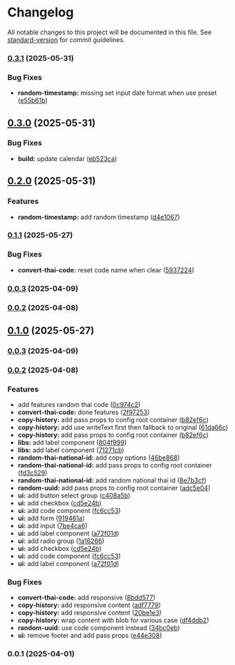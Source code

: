# Changelog

All notable changes to this project will be documented in this file. See [standard-version](https://github.com/conventional-changelog/standard-version) for commit guidelines.

### [0.3.1](https://github.com/sdsarun/no-more-random-ad/compare/v0.3.0...v0.3.1) (2025-05-31)


### Bug Fixes

* **random-timestamp:** missing set input date format when use preset ([e55b61b](https://github.com/sdsarun/no-more-random-ad/commit/e55b61b68e98bf787e9d58564632993563b18d18))

## [0.3.0](https://github.com/sdsarun/no-more-random-ad/compare/v0.2.0...v0.3.0) (2025-05-31)


### Bug Fixes

* **build:** update calendar ([eb523ca](https://github.com/sdsarun/no-more-random-ad/commit/eb523cadfd3a0069c9cb6724319d60b568656576))

## [0.2.0](https://github.com/sdsarun/no-more-random-ad/compare/v0.1.1...v0.2.0) (2025-05-31)


### Features

* **random-timestamp:** add random timestamp ([d4e1067](https://github.com/sdsarun/no-more-random-ad/commit/d4e1067453e5a0a18013850f2190fdd7b302d4c9))

### [0.1.1](https://github.com/sdsarun/no-more-random-ad/compare/v0.1.0...v0.1.1) (2025-05-27)


### Bug Fixes

* **convert-thai-code:** reset code name when clear ([5937224](https://github.com/sdsarun/no-more-random-ad/commit/59372242d9be21e98a40356cb3452a2877c1d21c))

### [0.0.3](https://github.com/sdsarun/no-more-random-ad/compare/v0.0.2...v0.0.3) (2025-04-09)

### [0.0.2](https://github.com/sdsarun/no-more-random-ad/compare/v0.0.1...v0.0.2) (2025-04-08)

## [0.1.0](https://github.com/sdsarun/no-more-random-ad/compare/v0.0.1...v0.1.0) (2025-05-27)
### [0.0.3](https://github.com/sdsarun/no-more-random-ad/compare/v0.0.2...v0.0.3) (2025-04-09)

### [0.0.2](https://github.com/sdsarun/no-more-random-ad/compare/v0.0.1...v0.0.2) (2025-04-08)


### Features

* add features random thai code ([0c974c2](https://github.com/sdsarun/no-more-random-ad/commit/0c974c23e8dbeb632ca2748ec92128ce9bb2530c))
* **convert-thai-code:** done features ([2f97253](https://github.com/sdsarun/no-more-random-ad/commit/2f97253c6425a0d2f0669fc429435956b782ba5c))
* **copy-history:** add pass props to config root container ([b82ef6c](https://github.com/sdsarun/no-more-random-ad/commit/b82ef6c732c20e0bbe4e287557cd152ddca45e3b))
* **copy-history:** add use writeText first then fallback to original ([61da66c](https://github.com/sdsarun/no-more-random-ad/commit/61da66c0eb174f5271e6bb26d5332f5b6aad2b53))
* **copy-history:** add pass props to config root container ([b82ef6c](https://github.com/sdsarun/no-more-random-ad/commit/b82ef6c732c20e0bbe4e287557cd152ddca45e3b))
* **libs:** add label component ([804f999](https://github.com/sdsarun/no-more-random-ad/commit/804f9992d0b95141573814d236900003165ca808))
* **libs:** add label component ([71271cb](https://github.com/sdsarun/no-more-random-ad/commit/71271cb5e80f954bc6cf3806b4f4ae4d260699f7))
* **random-thai-national-id:** add copy options ([46be868](https://github.com/sdsarun/no-more-random-ad/commit/46be868cc8fc2a6ad0181d6cd8cc645bb790548c))
* **random-thai-national-id:** add pass props to config root container ([fd3c529](https://github.com/sdsarun/no-more-random-ad/commit/fd3c52929077d350a12c646719ff4f70e875287c))
* **random-thai-national-id:** add random national thai id ([8e7b3cf](https://github.com/sdsarun/no-more-random-ad/commit/8e7b3cfd992ea6cafa1a45b37a0cc4412bf96898))
* **random-uuid:** add pass props to config root container ([adc5e04](https://github.com/sdsarun/no-more-random-ad/commit/adc5e0477af432a3f8b1f76cf104005d855ac1ac))
* **ui:** add button select group ([c408a5b](https://github.com/sdsarun/no-more-random-ad/commit/c408a5bce3817400592b11add95d78df2fa63e22))
* **ui:** add checkbox ([cd5e24b](https://github.com/sdsarun/no-more-random-ad/commit/cd5e24bfea7a4c0aa646bf0c5fd9f7715922ee9d))
* **ui:** add code component ([fc6cc53](https://github.com/sdsarun/no-more-random-ad/commit/fc6cc53d6ac5afa58b7e09aebcd41e280b8ebfa4))
* **ui:** add form ([919461a](https://github.com/sdsarun/no-more-random-ad/commit/919461acbcdc78e70a71df36fdf7a7fc78d81ef7))
* **ui:** add input ([7be4ca6](https://github.com/sdsarun/no-more-random-ad/commit/7be4ca67e11126ffdada83d08c234cf35eca5422))
* **ui:** add label component ([a72f01d](https://github.com/sdsarun/no-more-random-ad/commit/a72f01d84c797ed9001f2c2902e6bb80a42bb865))
* **ui:** add radio group ([1a16266](https://github.com/sdsarun/no-more-random-ad/commit/1a162669687d3f033496a507bf475036b5b4006d))
* **ui:** add checkbox ([cd5e24b](https://github.com/sdsarun/no-more-random-ad/commit/cd5e24bfea7a4c0aa646bf0c5fd9f7715922ee9d))
* **ui:** add code component ([fc6cc53](https://github.com/sdsarun/no-more-random-ad/commit/fc6cc53d6ac5afa58b7e09aebcd41e280b8ebfa4))
* **ui:** add label component ([a72f01d](https://github.com/sdsarun/no-more-random-ad/commit/a72f01d84c797ed9001f2c2902e6bb80a42bb865))


### Bug Fixes

* **convert-thai-code:** add responsive ([8bdd577](https://github.com/sdsarun/no-more-random-ad/commit/8bdd577a40d722b2753ef2ec732128c9e5ae0bd8))
* **copy-history:** add responsive content ([adf7779](https://github.com/sdsarun/no-more-random-ad/commit/adf7779ad6c39e8b29c0e6caa52ae0631315d9f4))
* **copy-history:** add responsive content ([20be1e3](https://github.com/sdsarun/no-more-random-ad/commit/20be1e37b8c2c0e34b2d9cb0885517165f135abb))
* **copy-history:** wrap content with blob for various case ([df4ddb2](https://github.com/sdsarun/no-more-random-ad/commit/df4ddb27e6325b95543c2c9f9df935d26845aebb))
* **random-uuid:** use code component instead ([34bc0eb](https://github.com/sdsarun/no-more-random-ad/commit/34bc0ebe06eed3eb6a745b2f0278e41157b34bb0))
* **ui:** remove footer and add pass props ([e44e308](https://github.com/sdsarun/no-more-random-ad/commit/e44e308d3952f81a71fb7423dcf850dabaccb875))

### 0.0.1 (2025-04-01)
